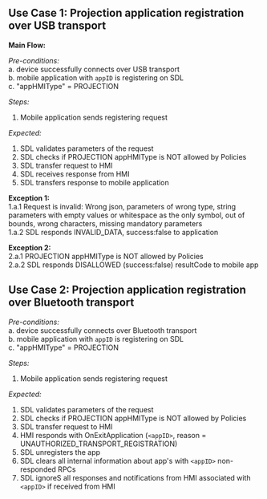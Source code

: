## Use Case 1: Projection application registration over USB transport

**Main Flow:**

_Pre-conditions:_  
a. device successfully connects over USB transport  
b. mobile application with `appID` is registering on SDL  
c. "appHMIType" = PROJECTION


_Steps:_  
1. Mobile application sends registering request

_Expected:_
1. SDL validates parameters of the request
2. SDL checks if PROJECTION appHMIType is NOT allowed by Policies
3. SDL transfer request to HMI  
4. SDL receives response from HMI  
5. SDL transfers response to mobile application


**Exception 1:**  
1.a.1 Request is invalid: Wrong json, parameters of wrong type, string parameters with empty values or whitespace as the only symbol, out of bounds, wrong characters, missing mandatory parameters  
1.a.2 SDL responds INVALID_DATA, success:false to application  

**Exception 2:**  
2.a.1 PROJECTION appHMIType is NOT allowed by Policies  
2.a.2 SDL responds DISALLOWED (success:false) resultCode to mobile app


## Use Case 2: Projection application registration over Bluetooth transport  

_Pre-conditions:_  
a. device successfully connects over Bluetooth transport  
b. mobile application with `appID` is registering on SDL  
c. "appHMIType" = PROJECTION

_Steps:_  
1. Mobile application sends registering request  

_Expected:_  
1. SDL validates parameters of the request
2. SDL checks if PROJECTION appHMIType is NOT allowed by Policies
3. SDL transfer request to HMI  
4. HMI responds with OnExitApplication (`<appID>`, reason = UNAUTHORIZED_TRANSPORT_REGISTRATION)  
5. SDL unregisters the app  
6. SDL clears all internal information about app's with `<appID>` non-responded RPCs 
7. SDL ignoreS all responses and notifications from HMI associated with `<appID>` if received from HMI


